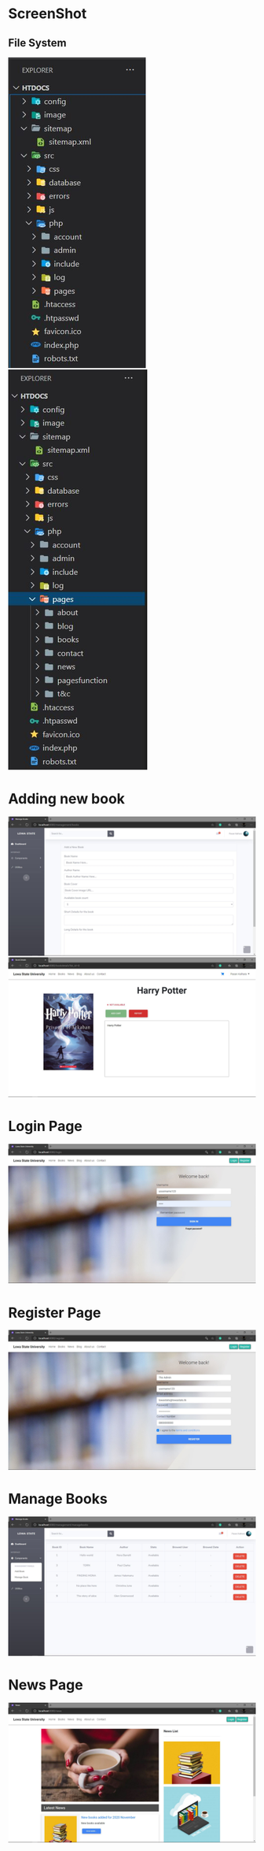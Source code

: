 # ScreenShot

## File System
![FileHandling](https://github.com/Nano-Labs-Developers/Library-Management-System/blob/main/ScreenShots/FileHandling.JPG) <br />
![FileHandling_2](https://github.com/Nano-Labs-Developers/Library-Management-System/blob/main/ScreenShots/FileHandling_2.JPG)
<br />

# Adding new book
![addbook](https://github.com/Nano-Labs-Developers/Library-Management-System/blob/main/ScreenShots/addbook.JPG)
![book_notavaila](https://github.com/Nano-Labs-Developers/Library-Management-System/blob/main/ScreenShots/book_notavaila.JPG)
<br />

# Login Page
![login_page](https://github.com/Nano-Labs-Developers/Library-Management-System/blob/main/ScreenShots/login_page.JPG)
<br />

# Register Page
![register_page](https://github.com/Nano-Labs-Developers/Library-Management-System/blob/main/ScreenShots/register_page.JPG)
<br />

# Manage Books
![manage book](https://github.com/Nano-Labs-Developers/Library-Management-System/blob/main/ScreenShots/manage_book.jpg)
<br />

# News Page
![news](https://github.com/Nano-Labs-Developers/Library-Management-System/blob/main/ScreenShots/news.JPG)
